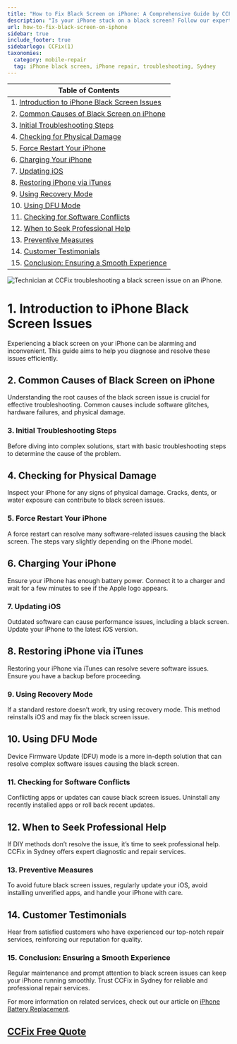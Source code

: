 ```yaml
---
title: "How to Fix Black Screen on iPhone: A Comprehensive Guide by CCFix"
description: "Is your iPhone stuck on a black screen? Follow our expert guide to diagnose and fix common black screen issues. Visit CCFix in Sydney for professional assistance or get a free quote online!"
url: how-to-fix-black-screen-on-iphone
sidebar: true
include_footer: true
sidebarlogo: CCFix(1)
taxonomies:
  category: mobile-repair
  tag: iPhone black screen, iPhone repair, troubleshooting, Sydney
---
```


| **Table of Contents**                                               |
|---------------------------------------------------------------------|
| 1. [Introduction to iPhone Black Screen Issues](#1-introduction-to-iphone-black-screen-issues) |
| 2. [Common Causes of Black Screen on iPhone](#2-common-causes-of-black-screen-on-iphone) |
| 3. [Initial Troubleshooting Steps](#3-initial-troubleshooting-steps) |
| 4. [Checking for Physical Damage](#4-checking-for-physical-damage) |
| 5. [Force Restart Your iPhone](#5-force-restart-your-iphone) |
| 6. [Charging Your iPhone](#6-charging-your-iphone) |
| 7. [Updating iOS](#7-updating-ios) |
| 8. [Restoring iPhone via iTunes](#8-restoring-iphone-via-itunes) |
| 9. [Using Recovery Mode](#9-using-recovery-mode) |
| 10. [Using DFU Mode](#10-using-dfu-mode) |
| 11. [Checking for Software Conflicts](#11-checking-for-software-conflicts) |
| 12. [When to Seek Professional Help](#12-when-to-seek-professional-help) |
| 13. [Preventive Measures](#13-preventive-measures) |
| 14. [Customer Testimonials](#14-customer-testimonials) |
| 15. [Conclusion: Ensuring a Smooth Experience](#15-conclusion-ensuring-a-smooth-experience) |

![Technician at CCFix troubleshooting a black screen issue on an iPhone.](/images/ccfix-iphone-black-screen.webp "CCFix technician troubleshooting a black screen issue on an iPhone, showcasing expert repair services in a professional environment.")


# **1. Introduction to iPhone Black Screen Issues**
Experiencing a black screen on your iPhone can be alarming and inconvenient. This guide aims to help you diagnose and resolve these issues efficiently.

## **2. Common Causes of Black Screen on iPhone**
Understanding the root causes of the black screen issue is crucial for effective troubleshooting. Common causes include software glitches, hardware failures, and physical damage.

### **3. Initial Troubleshooting Steps**
Before diving into complex solutions, start with basic troubleshooting steps to determine the cause of the problem.

## **4. Checking for Physical Damage**
Inspect your iPhone for any signs of physical damage. Cracks, dents, or water exposure can contribute to black screen issues.

### **5. Force Restart Your iPhone**
A force restart can resolve many software-related issues causing the black screen. The steps vary slightly depending on the iPhone model.

## **6. Charging Your iPhone**
Ensure your iPhone has enough battery power. Connect it to a charger and wait for a few minutes to see if the Apple logo appears.

### **7. Updating iOS**
Outdated software can cause performance issues, including a black screen. Update your iPhone to the latest iOS version.

## **8. Restoring iPhone via iTunes**
Restoring your iPhone via iTunes can resolve severe software issues. Ensure you have a backup before proceeding.

### **9. Using Recovery Mode**
If a standard restore doesn’t work, try using recovery mode. This method reinstalls iOS and may fix the black screen issue.

## **10. Using DFU Mode**
Device Firmware Update (DFU) mode is a more in-depth solution that can resolve complex software issues causing the black screen.

### **11. Checking for Software Conflicts**
Conflicting apps or updates can cause black screen issues. Uninstall any recently installed apps or roll back recent updates.

## **12. When to Seek Professional Help**
If DIY methods don’t resolve the issue, it’s time to seek professional help. CCFix in Sydney offers expert diagnostic and repair services.

### **13. Preventive Measures**
To avoid future black screen issues, regularly update your iOS, avoid installing unverified apps, and handle your iPhone with care.

## **14. Customer Testimonials**
Hear from satisfied customers who have experienced our top-notch repair services, reinforcing our reputation for quality.

### **15. Conclusion: Ensuring a Smooth Experience**
Regular maintenance and prompt attention to black screen issues can keep your iPhone running smoothly. Trust CCFix in Sydney for reliable and professional repair services.


For more information on related services, check out our article on [iPhone Battery Replacement](https://ccfix.com.au/iphone-battery-replacement).


 ## [CCFix Free Quote](https://form.jotform.com/241402975332857)
